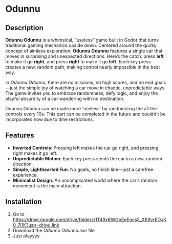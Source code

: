 # Odunnu

## Description

**Odunnu Odunnu** is a whimsical, “useless” game built in Godot that turns traditional gaming mechanics upside down. Centered around the quirky concept of aimless exploration, **Odunnu Odunnu** features a single car that moves in surprising and unexpected directions. Here’s the catch: press **left** to make it go **right**, and press **right** to make it go **left**. Each key press creates a new, random path, making control nearly impossible in the best way.

In _Odunnu Odunnu_, there are no missions, no high scores, and no end goals—just the simple joy of watching a car move in chaotic, unpredictable ways. The game invites you to embrace randomness, defy logic, and enjoy the playful absurdity of a car wandering with no destination.

Odunnu Odunnu can be made more 'useless' by randomizing the all the controls every 10s. This part can be completed in the future and couldn't be incorporated now due to time restrictions.

## Features

- **Inverted Controls**: Pressing left makes the car go right, and pressing right makes it go left.
- **Unpredictable Motion**: Each key press sends the car in a new, random direction.
- **Simple, Lighthearted Fun**: No goals, no finish line—just a carefree experience.
- **Minimalist Design**: An uncomplicated world where the car’s random movement is the main attraction.

## Installation

1. Go to https://drive.google.com/drive/folders/1T49xKWGbEeEgcs5_XBIfvrEOJK0_7i1K?usp=drive_link
2. Download the _Odunnu Odunnu.exe_ file
3. Just playyyy.
